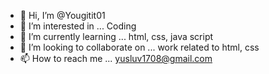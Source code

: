 - 👋 Hi, I’m @Yougitit01
- 👀 I’m interested in ... Coding
- 🌱 I’m currently learning ... html, css, java script
- 💞️ I’m looking to collaborate on ... work related to html, css
- 📫 How to reach me ... yusluv1708@gmail.com

<!---
Yougitit01/Yougitit01 is a ✨ special ✨ repository because its `README.md` (this file) appears on your GitHub profile.
You can click the Preview link to take a look at your changes.
--->
